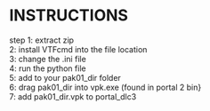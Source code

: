 # INSTRUCTIONS

step 1: extract zip  
2: install VTFcmd into the file location  
3: change the .ini file  
4: run the python file  
5: add to your pak01_dir folder  
6: drag pak01_dir into vpk.exe (found in portal 2 bin}  
7: add pak01_dir.vpk to portal_dlc3  
